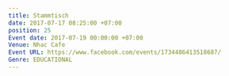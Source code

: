 ```yaml
---
title: Stammtisch
date: 2017-07-17 08:25:00 +07:00
position: 25
Event date: 2017-07-19 00:00:00 +07:00
Venue: Nhac Cafe
Event URL: https://www.facebook.com/events/1734486413518687/
Genre: EDUCATIONAL
---
```


